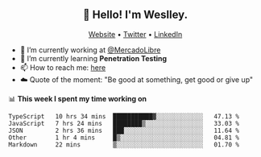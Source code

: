<h2 align="center">👋 Hello! I'm Weslley.</h2>
<p align="center">
  <a href="http://weslleyneri.com.br">Website</a> •
  <a href="https://twitter.com/Weslley_Neri">Twitter</a> •
  <a href="https://www.linkedin.com/in/weslley-neri-3658908b">LinkedIn</a>
</p>


- 🔭 I’m currently working at [@MercadoLibre](https://github.com/mercadolibre)
- 🌱 I’m currently learning **Penetration Testing**
- 📫 How to reach me: [here](mailto:weslley39@gmail.com)
- ☁️ Quote of the moment: "Be good at something, get good or give up"

📊 **This week I spent my time working on**
<!--START_SECTION:waka-->
```text
TypeScript   10 hrs 34 mins  ███████████▓░░░░░░░░░░░░░   47.13 % 
JavaScript   7 hrs 24 mins   ████████▒░░░░░░░░░░░░░░░░   33.03 % 
JSON         2 hrs 36 mins   ███░░░░░░░░░░░░░░░░░░░░░░   11.64 % 
Other        1 hr 4 mins     █▒░░░░░░░░░░░░░░░░░░░░░░░   04.81 % 
Markdown     22 mins         ▒░░░░░░░░░░░░░░░░░░░░░░░░   01.70 % 
```
<!--END_SECTION:waka-->

<!-- Inspired by https://github.com/gruselhaus/gruselhaus -->